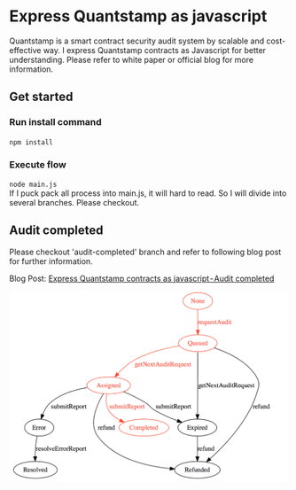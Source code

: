 # Express Quantstamp as javascript

Quantstamp is a smart contract security audit system by scalable and cost-effective way. I express Quantstamp contracts as Javascript for better understanding. Please refer to white paper or official blog for more information.

## Get started

### Run install command
`npm install`

### Execute flow
`node main.js`<br>
If I puck pack all process into main.js, it will hard to read. So I will divide into several branches. Please checkout.

## Audit completed
Please checkout 'audit-completed' branch and refer to following blog post for further information.<br>

Blog Post: [Express Quantstamp contracts as javascript - Audit completed](https://medium.com/@t.tak/express-quantstamp-contracts-as-javascript-audit-completed-c53930cf7ed3)
<br>

![alt qst-audit-completed img inside of white paper](img/qst-audit-completed.png)<br>

